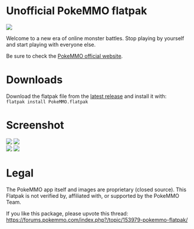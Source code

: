 # Unofficial PokeMMO flatpak

<img src="https://pokemmo.com/build/images/pokemmo.cf970ad3.png">

Welcome to a new era of online monster battles.
Stop playing by yourself and start playing with everyone else.

Be sure to check the [PokeMMO official website](https://pokemmo.com).

# Downloads
Download the flatpak file from the [latest release](https://github.com/marc0x1/pokemmo-flatpak-manifest/releases) and install it with:</br>
```flatpak install PokeMMO.flatpak```

# Screenshot
<img src="https://pokemmo.com/build/images/screenshot/c-t.d7d3e35d.jpg">
<img src="https://pokemmo.com/build/images/screenshot/b-t.45f3af02.jpg"></br>
<img src="https://pokemmo.com/build/images/screenshot/d-t.8707f587.png">
<img src="https://pokemmo.com/build/images/screenshot/e-t.e912995b.png">


# Legal

The PokeMMO app itself and images are proprietary (closed source).
This Flatpak is not verified by, affiliated with, or supported by the PokeMMO Team.

If you like this package, please upvote this thread:
https://forums.pokemmo.com/index.php?/topic/153979-pokemmo-flatpak/
